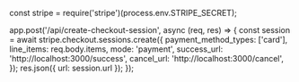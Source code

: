 const stripe = require('stripe')(process.env.STRIPE_SECRET);

app.post('/api/create-checkout-session', async (req, res) => {
  const session = await stripe.checkout.sessions.create({
    payment_method_types: ['card'],
    line_items: req.body.items,
    mode: 'payment',
    success_url: 'http://localhost:3000/success',
    cancel_url: 'http://localhost:3000/cancel',
  });
  res.json({ url: session.url });
});
